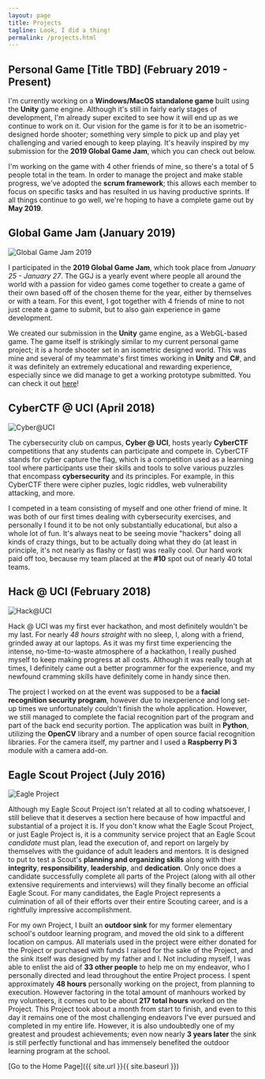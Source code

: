 ```yaml
---
layout: page
title: Projects
tagline: Look, I did a thing!
permalink: /projects.html
---
```


## Personal Game [Title TBD] (February 2019 - Present)
I'm currently working on a **Windows/MacOS standalone game** built using the **Unity** game engine. Although it's still in fairly early stages of development, I'm already super excited to see how it will end up as we continue to work on it. Our vision for the game is for it to be an isometric-designed horde shooter; something very simple to pick up and play yet challenging and varied enough to keep playing. It's heavily inspired by my submission for the **2019 Global Game Jam**, which you can check out below.

I'm working on the game with 4 other friends of mine, so there's a total of 5 people total in the team. In order to manage the project and make stable progress, we've adopted the **scrum framework**; this allows each member to focus on specific tasks and has resulted in us having productive sprints. If all things continue to go well, we're hoping to have a complete game out by **May 2019**.


## Global Game Jam (January 2019)
![Global Game Jam 2019](/assets/pictures/GGJ.jpg)

I participated in the **2019 Global Game Jam**, which took place from *January 25 - January 27*. The GGJ is a yearly event where people all around the world with a passion for video games come together to create a game of their own based off of the chosen theme for the year, either by themselves or with a team. For this event, I got together with 4 friends of mine to not just create a game to submit, but to also gain experience in game development.

We created our submission in the **Unity** game engine, as a WebGL-based game. The game itself is strikingly similar to my current personal game project; it is a horde shooter set in an isometric designed world. This was mine and several of my teammate's first times working in **Unity** and **C#**, and it was definitely an extremely educational and rewarding experience, especially since we did manage to get a working prototype submitted. You can check it out [here](https://globalgamejam.org/2019/games/alone-dark-0)!


## CyberCTF @ UCI (April 2018)
![Cyber@UCI](/assets/pictures/Cyber@UCI_logo.png)

The cybersecurity club on campus, **Cyber @ UCI**, hosts yearly **CyberCTF** competitions that any students can participate and compete in. CyberCTF stands for cyber capture the flag, which is a competition used as a learning tool where participants use their skills and tools to solve various puzzles that encompass **cybersecurity** and its principles. For example, in this CyberCTF there were cipher puzles, logic riddles, web vulnerability attacking, and more.

I competed in a team consisting of myself and one other friend of mine. It was both of our first times dealing with cybersecurity exercises, and personally I found it to be not only substantially educational, but also a whole lot of fun. It's always neat to be seeing movie "hackers" doing all kinds of crazy things, but to be actually doing what they do (at least in principle, it's not nearly as flashy or fast) was really cool. Our hard work paid off too, because my team placed at the **\#10** spot out of nearly 40 total teams.


## Hack @ UCI (February 2018)
![Hack@UCI](/assets/pictures/Hack@UCI_logo.jpg)

Hack @ UCI was my first ever hackathon, and most definitely wouldn't be my last. For nearly *48 hours straight* with no sleep, I, along with a friend, grinded away at our laptops. As it was my first time experiencing the intense, no-time-to-waste atmosphere of a hackathon, I really pushed myself to keep making progress at all costs. Although it was really tough at times, I definitely came out a better programmer for the experience, and my newfound cramming skills have definitely come in handy since then.

The project I worked on at the event was supposed to be a **facial recognition security program**, however due to inexperience and long set-up times we unfortunately couldn't finish the whole application. However, we still managed to complete the facial recognition part of the program and part of the back end security portion. The application was built in **Python**, utilizing the **OpenCV** library and a number of open source facial recognition libraries. For the camera itself, my partner and I used a **Raspberry Pi 3** module with a camera add-on.


## Eagle Scout Project (July 2016)
![Eagle Project](/assets/pictures/Eagle_Scout.png)

Although my Eagle Scout Project isn't related at all to coding whatsoever, I still believe that it deserves a section here because of how impactful and substantial of a project it is. If you don't know what the Eagle Scout Project, or just Eagle Project is, it is a community service project that an Eagle Scout *candidate* must plan, lead the execution of, and report on largely by themselves with the guidance of adult leaders and mentors. It is designed to put to test a Scout's **planning and organizing skills** along with their **integrity**, **responsibility**, **leadership**, and **dedication**. Only once does a candidate successfully complete all parts of the Project (along with all other extensive requirements and interviews) will they finally become an official Eagle Scout. For many candidates, the Eagle Project represents a culmination of all of their efforts over their entire Scouting career, and is a rightfully impressive accomplishment.

For my own Project, I built an **outdoor sink** for my former elementary school's outdoor learning program, and moved the old sink to a different location on campus. All materials used in the project were either donated for the Project or purchased with funds I raised for the sake of the Project, and the sink itself was designed by my father and I. Not including myself, I was able to enlist the aid of **33 other people** to help me on my endeavor, who I personally directed and lead throughout the entire Project process. I spent approximately **48 hours** personally working on the project, from planning to execution. However factoring in the total amount of manhours worked by my volunteers, it comes out to be about **217 total hours** worked on the Project. This Project took about a month from start to finish, and even to this day it remains one of the most challenging endeavors I've ever pursued and completed in my entire life. However, it is also undoubtedly one of my greatest and proudest achievements; even now nearly **3 years later** the sink is still perfectly functional and has immensely benefited the outdoor learning program at the school.


[Go to the Home Page]({{ site.url }}{{ site.baseurl }})
